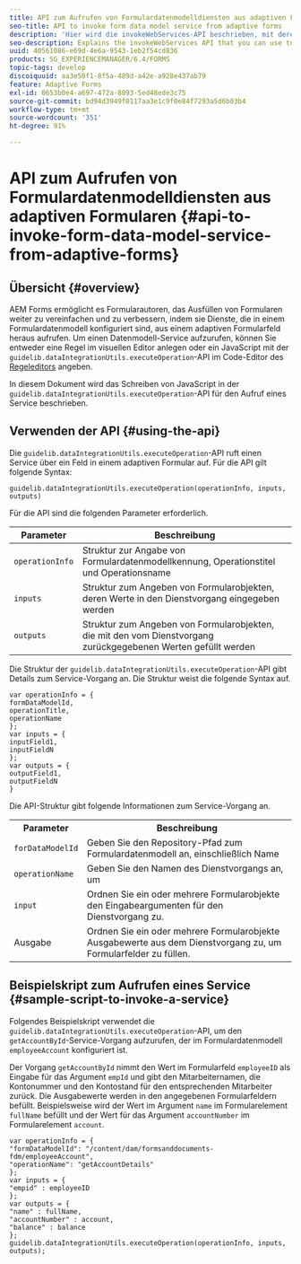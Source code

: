```yaml
---
title: API zum Aufrufen von Formulardatenmodelldiensten aus adaptiven Formularen
seo-title: API to invoke form data model service from adaptive forms
description: 'Hier wird die invokeWebServices-API beschrieben, mit deren Hilfe Sie Webdienste aufrufen können, die in einem Feld eines adaptiven Formulars in WSDL geschrieben wurden. '
seo-description: Explains the invokeWebServices API that you can use to invoke web services written in WSDL from within an adaptive form field.
uuid: 40561086-e69d-4e6a-9543-1eb2f54cd836
products: SG_EXPERIENCEMANAGER/6.4/FORMS
topic-tags: develop
discoiquuid: aa3e50f1-8f5a-489d-a42e-a928e437ab79
feature: Adaptive Forms
exl-id: 0653b0e4-a697-472a-8093-5ed48ede3c75
source-git-commit: bd94d3949f0117aa3e1c9f0e84f7293a5d6b03b4
workflow-type: tm+mt
source-wordcount: '351'
ht-degree: 91%

---
```


# API zum Aufrufen von Formulardatenmodelldiensten aus adaptiven Formularen {#api-to-invoke-form-data-model-service-from-adaptive-forms}

## Übersicht {#overview}

AEM Forms ermöglicht es Formularautoren, das Ausfüllen von Formularen weiter zu vereinfachen und zu verbessern, indem sie Dienste, die in einem Formulardatenmodell konfiguriert sind, aus einem adaptiven Formularfeld heraus aufrufen. Um einen Datenmodell-Service aufzurufen, können Sie entweder eine Regel im visuellen Editor anlegen oder ein JavaScript mit der `guidelib.dataIntegrationUtils.executeOperation`-API im Code-Editor des [Regeleditors](/help/forms/using/rule-editor.md) angeben.

In diesem Dokument wird das Schreiben von JavaScript in der `guidelib.dataIntegrationUtils.executeOperation`-API für den Aufruf eines Service beschrieben.

## Verwenden der API {#using-the-api}

Die `guidelib.dataIntegrationUtils.executeOperation`-API ruft einen Service über ein Feld in einem adaptiven Formular auf. Für die API gilt folgende Syntax:

```
guidelib.dataIntegrationUtils.executeOperation(operationInfo, inputs, outputs)
```

Für die API sind die folgenden Parameter erforderlich.

| Parameter | Beschreibung |
|---|---|
| `operationInfo` | Struktur zur Angabe von Formulardatenmodellkennung, Operationstitel und Operationsname |
| `inputs` | Struktur zum Angeben von Formularobjekten, deren Werte in den Dienstvorgang eingegeben werden |
| `outputs` | Struktur zum Angeben von Formularobjekten, die mit den vom Dienstvorgang zurückgegebenen Werten gefüllt werden |

Die Struktur der `guidelib.dataIntegrationUtils.executeOperation`-API gibt Details zum Service-Vorgang an. Die Struktur weist die folgende Syntax auf.

```
var operationInfo = {
formDataModelId,
operationTitle,
operationName
};
var inputs = {
inputField1,
inputFieldN
};
var outputs = {
outputField1,
outputFieldN
}
```

Die API-Struktur gibt folgende Informationen zum Service-Vorgang an.

<table> 
 <tbody> 
  <tr> 
   <th>Parameter</th> 
   <th>Beschreibung</th> 
  </tr> 
  <tr> 
   <td><code>forDataModelId</code></td> 
   <td>Geben Sie den Repository-Pfad zum Formulardatenmodell an, einschließlich Name</td> 
  </tr> 
  <tr> 
   <td><code>operationName</code></td> 
   <td>Geben Sie den Namen des Dienstvorgangs an, um</td> 
  </tr> 
  <tr> 
   <td><code>input</code></td> 
   <td>Ordnen Sie ein oder mehrere Formularobjekte den Eingabeargumenten für den Dienstvorgang zu.</td> 
  </tr> 
  <tr> 
   <td>Ausgabe</td> 
   <td>Ordnen Sie ein oder mehrere Formularobjekte Ausgabewerte aus dem Dienstvorgang zu, um Formularfelder zu füllen.<br />  </td> 
  </tr> 
 </tbody> 
</table>

## Beispielskript zum Aufrufen eines Service {#sample-script-to-invoke-a-service}

Folgendes Beispielskript verwendet die `guidelib.dataIntegrationUtils.executeOperation`-API, um den `getAccountById`-Service-Vorgang aufzurufen, der im Formulardatenmodell `employeeAccount` konfiguriert ist.

Der Vorgang `getAccountById` nimmt den Wert im Formularfeld `employeeID` als Eingabe für das Argument `empId` und gibt den Mitarbeiternamen, die Kontonummer und den Kontostand für den entsprechenden Mitarbeiter zurück. Die Ausgabewerte werden in den angegebenen Formularfeldern befüllt. Beispielsweise wird der Wert im Argument `name` im Formularelement `fullName` befüllt und der Wert für das Argument `accountNumber` im Formularelement `account`.

```
var operationInfo = {
"formDataModelId": "/content/dam/formsanddocuments-fdm/employeeAccount",
"operationName": "getAccountDetails"
};
var inputs = {
"empid" : employeeID
};
var outputs = {
"name" : fullName,
"accountNumber" : account,
"balance" : balance
};
guidelib.dataIntegrationUtils.executeOperation(operationInfo, inputs, outputs);
```
